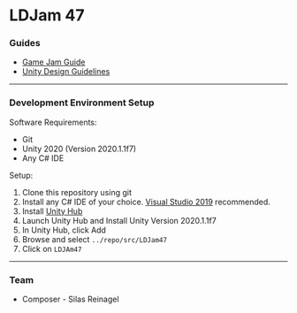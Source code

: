 # LDJam 47

### Guides

- [Game Jam Guide](./guides/game-jam-guide.md)
- [Unity Design Guidelines](./guides/unity-design-guidelines.md)

----

### Development Environment Setup

Software Requirements:
- Git
- Unity 2020 (Version 2020.1.1f7)
- Any C# IDE

Setup:
1. Clone this repository using git
2. Install any C# IDE of your choice. [Visual Studio 2019](https://visualstudio.microsoft.com/thank-you-downloading-visual-studio/?sku=Community&rel=16) recommended.
3. Install [Unity Hub](https://unity3d.com/get-unity/download)
4. Launch Unity Hub and Install Unity Version 2020.1.1f7
5. In Unity Hub, click Add
6. Browse and select `../repo/src/LDJam47`
7. Click on `LDJAm47`

----

### Team

- Composer - Silas Reinagel
